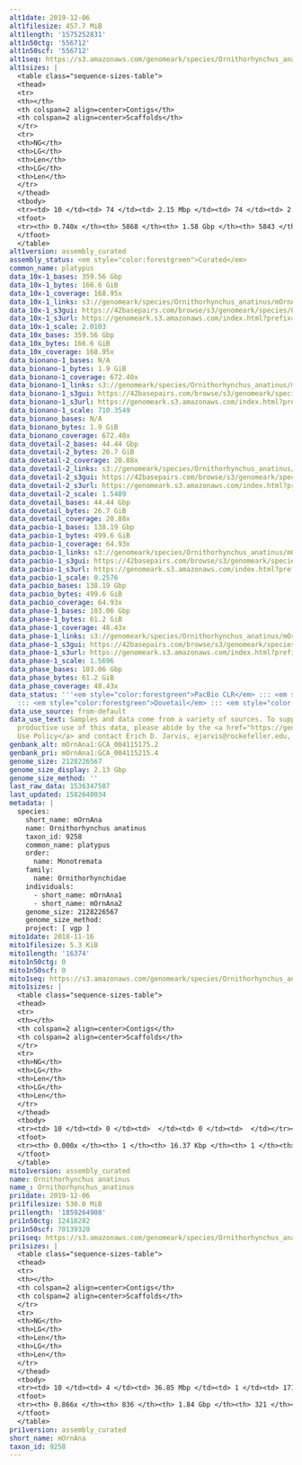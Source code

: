 ```yaml
---
alt1date: 2019-12-06
alt1filesize: 457.7 MiB
alt1length: '1575252831'
alt1n50ctg: '556712'
alt1n50scf: '556712'
alt1seq: https://s3.amazonaws.com/genomeark/species/Ornithorhynchus_anatinus/mOrnAna1/assembly_curated/mOrnAna1.alt.cur.20191206.fasta.gz
alt1sizes: |
  <table class="sequence-sizes-table">
  <thead>
  <tr>
  <th></th>
  <th colspan=2 align=center>Contigs</th>
  <th colspan=2 align=center>Scaffolds</th>
  </tr>
  <tr>
  <th>NG</th>
  <th>LG</th>
  <th>Len</th>
  <th>LG</th>
  <th>Len</th>
  </tr>
  </thead>
  <tbody>
  <tr><td> 10 </td><td> 74 </td><td> 2.15 Mbp </td><td> 74 </td><td> 2.15 Mbp </td></tr><tr><td> 20 </td><td> 192 </td><td> 1.56 Mbp </td><td> 192 </td><td> 1.56 Mbp </td></tr><tr><td> 30 </td><td> 358 </td><td> 1.11 Mbp </td><td> 358 </td><td> 1.11 Mbp </td></tr><tr><td> 40 </td><td> 584 </td><td> 0.81 Mbp </td><td> 584 </td><td> 0.81 Mbp </td></tr><tr style="background-color:#cccccc;"><td> 50 </td><td> 899 </td><td> 0.56 Mbp </td><td> 899 </td><td> 0.56 Mbp </td></tr><tr><td> 60 </td><td> 1401 </td><td> 309.47 Kbp </td><td> 1400 </td><td> 310.44 Kbp </td></tr><tr><td> 70 </td><td> 2912 </td><td> 53.05 Kbp </td><td> 2894 </td><td> 53.46 Kbp </td></tr><tr><td> 80 </td><td> 0 </td><td>  </td><td> 0 </td><td>  </td></tr><tr><td> 90 </td><td> 0 </td><td>  </td><td> 0 </td><td>  </td></tr><tr><td> 100 </td><td> 0 </td><td>  </td><td> 0 </td><td>  </td></tr></tbody>
  <tfoot>
  <tr><th> 0.740x </th><th> 5868 </th><th> 1.58 Gbp </th><th> 5843 </th><th> 1.58 Gbp </th></tr>
  </tfoot>
  </table>
alt1version: assembly_curated
assembly_status: <em style="color:forestgreen">Curated</em>
common_name: platypus
data_10x-1_bases: 359.56 Gbp
data_10x-1_bytes: 166.6 GiB
data_10x-1_coverage: 168.95x
data_10x-1_links: s3://genomeark/species/Ornithorhynchus_anatinus/mOrnAna1/genomic_data/10x/<br>
data_10x-1_s3gui: https://42basepairs.com/browse/s3/genomeark/species/Ornithorhynchus_anatinus/mOrnAna1/genomic_data/10x/
data_10x-1_s3url: https://genomeark.s3.amazonaws.com/index.html?prefix=species/Ornithorhynchus_anatinus/mOrnAna1/genomic_data/10x/
data_10x-1_scale: 2.0103
data_10x_bases: 359.56 Gbp
data_10x_bytes: 166.6 GiB
data_10x_coverage: 168.95x
data_bionano-1_bases: N/A
data_bionano-1_bytes: 1.9 GiB
data_bionano-1_coverage: 672.40x
data_bionano-1_links: s3://genomeark/species/Ornithorhynchus_anatinus/mOrnAna1/genomic_data/bionano/<br>
data_bionano-1_s3gui: https://42basepairs.com/browse/s3/genomeark/species/Ornithorhynchus_anatinus/mOrnAna1/genomic_data/bionano/
data_bionano-1_s3url: https://genomeark.s3.amazonaws.com/index.html?prefix=species/Ornithorhynchus_anatinus/mOrnAna1/genomic_data/bionano/
data_bionano-1_scale: 710.3549
data_bionano_bases: N/A
data_bionano_bytes: 1.9 GiB
data_bionano_coverage: 672.40x
data_dovetail-2_bases: 44.44 Gbp
data_dovetail-2_bytes: 26.7 GiB
data_dovetail-2_coverage: 20.88x
data_dovetail-2_links: s3://genomeark/species/Ornithorhynchus_anatinus/mOrnAna2/genomic_data/dovetail/<br>
data_dovetail-2_s3gui: https://42basepairs.com/browse/s3/genomeark/species/Ornithorhynchus_anatinus/mOrnAna2/genomic_data/dovetail/
data_dovetail-2_s3url: https://genomeark.s3.amazonaws.com/index.html?prefix=species/Ornithorhynchus_anatinus/mOrnAna2/genomic_data/dovetail/
data_dovetail-2_scale: 1.5489
data_dovetail_bases: 44.44 Gbp
data_dovetail_bytes: 26.7 GiB
data_dovetail_coverage: 20.88x
data_pacbio-1_bases: 138.19 Gbp
data_pacbio-1_bytes: 499.6 GiB
data_pacbio-1_coverage: 64.93x
data_pacbio-1_links: s3://genomeark/species/Ornithorhynchus_anatinus/mOrnAna1/genomic_data/pacbio/<br>
data_pacbio-1_s3gui: https://42basepairs.com/browse/s3/genomeark/species/Ornithorhynchus_anatinus/mOrnAna1/genomic_data/pacbio/
data_pacbio-1_s3url: https://genomeark.s3.amazonaws.com/index.html?prefix=species/Ornithorhynchus_anatinus/mOrnAna1/genomic_data/pacbio/
data_pacbio-1_scale: 0.2576
data_pacbio_bases: 138.19 Gbp
data_pacbio_bytes: 499.6 GiB
data_pacbio_coverage: 64.93x
data_phase-1_bases: 103.06 Gbp
data_phase-1_bytes: 61.2 GiB
data_phase-1_coverage: 48.43x
data_phase-1_links: s3://genomeark/species/Ornithorhynchus_anatinus/mOrnAna1/genomic_data/phase/<br>
data_phase-1_s3gui: https://42basepairs.com/browse/s3/genomeark/species/Ornithorhynchus_anatinus/mOrnAna1/genomic_data/phase/
data_phase-1_s3url: https://genomeark.s3.amazonaws.com/index.html?prefix=species/Ornithorhynchus_anatinus/mOrnAna1/genomic_data/phase/
data_phase-1_scale: 1.5696
data_phase_bases: 103.06 Gbp
data_phase_bytes: 61.2 GiB
data_phase_coverage: 48.43x
data_status: '''<em style="color:forestgreen">PacBio CLR</em> ::: <em style="color:forestgreen">10x</em>
  ::: <em style="color:forestgreen">Dovetail</em> ::: <em style="color:forestgreen">Phase</em>'''
data_use_source: from-default
data_use_text: Samples and data come from a variety of sources. To support fair and
  productive use of this data, please abide by the <a href="https://genome10k.soe.ucsc.edu/data-use-policies/">Data
  Use Policy</a> and contact Erich D. Jarvis, ejarvis@rockefeller.edu, with any questions.
genbank_alt: mOrnAna1:GCA_004115175.2
genbank_pri: mOrnAna1:GCA_004115215.4
genome_size: 2128226567
genome_size_display: 2.13 Gbp
genome_size_method: ''
last_raw_data: 1536347587
last_updated: 1582640034
metadata: |
  species:
    short_name: mOrnAna
    name: Ornithorhynchus anatinus
    taxon_id: 9258
    common_name: platypus
    order:
      name: Monotremata
    family:
      name: Ornithorhynchidae
    individuals:
      - short_name: mOrnAna1
      - short_name: mOrnAna2
    genome_size: 2128226567
    genome_size_method:
    project: [ vgp ]
mito1date: 2018-11-16
mito1filesize: 5.3 KiB
mito1length: '16374'
mito1n50ctg: 0
mito1n50scf: 0
mito1seq: https://s3.amazonaws.com/genomeark/species/Ornithorhynchus_anatinus/mOrnAna1/assembly_curated/mOrnAna1.pri.cur.20181116.MT.fasta.gz
mito1sizes: |
  <table class="sequence-sizes-table">
  <thead>
  <tr>
  <th></th>
  <th colspan=2 align=center>Contigs</th>
  <th colspan=2 align=center>Scaffolds</th>
  </tr>
  <tr>
  <th>NG</th>
  <th>LG</th>
  <th>Len</th>
  <th>LG</th>
  <th>Len</th>
  </tr>
  </thead>
  <tbody>
  <tr><td> 10 </td><td> 0 </td><td>  </td><td> 0 </td><td>  </td></tr><tr><td> 20 </td><td> 0 </td><td>  </td><td> 0 </td><td>  </td></tr><tr><td> 30 </td><td> 0 </td><td>  </td><td> 0 </td><td>  </td></tr><tr><td> 40 </td><td> 0 </td><td>  </td><td> 0 </td><td>  </td></tr><tr style="background-color:#cccccc;"><td> 50 </td><td> 0 </td><td style="background-color:#ff8888;">  </td><td> 0 </td><td style="background-color:#ff8888;">  </td></tr><tr><td> 60 </td><td> 0 </td><td>  </td><td> 0 </td><td>  </td></tr><tr><td> 70 </td><td> 0 </td><td>  </td><td> 0 </td><td>  </td></tr><tr><td> 80 </td><td> 0 </td><td>  </td><td> 0 </td><td>  </td></tr><tr><td> 90 </td><td> 0 </td><td>  </td><td> 0 </td><td>  </td></tr><tr><td> 100 </td><td> 0 </td><td>  </td><td> 0 </td><td>  </td></tr></tbody>
  <tfoot>
  <tr><th> 0.000x </th><th> 1 </th><th> 16.37 Kbp </th><th> 1 </th><th> 16.37 Kbp </th></tr>
  </tfoot>
  </table>
mito1version: assembly_curated
name: Ornithorhynchus anatinus
name_: Ornithorhynchus_anatinus
pri1date: 2019-12-06
pri1filesize: 530.0 MiB
pri1length: '1859264908'
pri1n50ctg: 12418282
pri1n50scf: 70139320
pri1seq: https://s3.amazonaws.com/genomeark/species/Ornithorhynchus_anatinus/mOrnAna1/assembly_curated/mOrnAna1.pri.cur.20191206.fasta.gz
pri1sizes: |
  <table class="sequence-sizes-table">
  <thead>
  <tr>
  <th></th>
  <th colspan=2 align=center>Contigs</th>
  <th colspan=2 align=center>Scaffolds</th>
  </tr>
  <tr>
  <th>NG</th>
  <th>LG</th>
  <th>Len</th>
  <th>LG</th>
  <th>Len</th>
  </tr>
  </thead>
  <tbody>
  <tr><td> 10 </td><td> 4 </td><td> 36.85 Mbp </td><td> 1 </td><td> 171.72 Mbp </td></tr><tr><td> 20 </td><td> 10 </td><td> 28.05 Mbp </td><td> 2 </td><td> 141.99 Mbp </td></tr><tr><td> 30 </td><td> 19 </td><td> 20.74 Mbp </td><td> 4 </td><td> 125.04 Mbp </td></tr><tr><td> 40 </td><td> 31 </td><td> 16.13 Mbp </td><td> 5 </td><td> 110.29 Mbp </td></tr><tr style="background-color:#cccccc;"><td> 50 </td><td> 45 </td><td style="background-color:#88ff88;"> 12.42 Mbp </td><td> 8 </td><td style="background-color:#88ff88;"> 70.14 Mbp </td></tr><tr><td> 60 </td><td> 66 </td><td> 8.63 Mbp </td><td> 11 </td><td> 60.46 Mbp </td></tr><tr><td> 70 </td><td> 101 </td><td> 4.73 Mbp </td><td> 15 </td><td> 46.40 Mbp </td></tr><tr><td> 80 </td><td> 174 </td><td> 1.69 Mbp </td><td> 21 </td><td> 30.54 Mbp </td></tr><tr><td> 90 </td><td> 0 </td><td>  </td><td> 0 </td><td>  </td></tr><tr><td> 100 </td><td> 0 </td><td>  </td><td> 0 </td><td>  </td></tr></tbody>
  <tfoot>
  <tr><th> 0.866x </th><th> 836 </th><th> 1.84 Gbp </th><th> 321 </th><th> 1.86 Gbp </th></tr>
  </tfoot>
  </table>
pri1version: assembly_curated
short_name: mOrnAna
taxon_id: 9258
---
```

